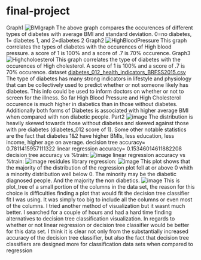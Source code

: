 # final-project
Graph1 ![BMIgraph](https://user-images.githubusercontent.com/92611961/165203316-789b8345-fdf9-4212-8fea-0b685dd0ba8c.png)
The above graph compares the occurences of different types of diabetes with average BMI and standard deviation. 0=no diabetes, 1= diabetes 1, and 2=diabetes 2
Graph2 ![HighBloodPressure](https://user-images.githubusercontent.com/92611961/165203479-b14096dc-3b11-48e6-b445-81b8b7f67484.png)
This graph correlates the types of diabetes with the occurences of High blood pressure. a score of 1 is 100% and a score of .7 is 70% occurence.
Graph3 ![Highcholoesterol](https://user-images.githubusercontent.com/92611961/165203491-cd35b045-0e2c-4b1f-8958-dd20aa92b1fd.png)
This graph correlates the type of diabetes with the occurences of High cholesterol. A score of 1 is 100% and a score of .7 is 70% occurence.
dataset [diabetes_012_health_indicators_BRFSS2015.csv](https://github.com/Nldkc7/final-project/files/8559088/diabetes_012_health_indicators_BRFSS2015.csv)
The type of diabetes has many strong indicators in lifestyle and physiology that can be collectively used to predict whether or not someone likely has diabetes. 
This info could be used to inform doctors on whether or not to screen for the illness.
So far High Blood Pressure and High Cholesterol occurence is much higher in diabetics than in those without diabetes.
Additionally both forms of Diabetes is associated with higher average BMI when compared with non diabetic people.
Part2
![image](https://user-images.githubusercontent.com/92611961/166848076-2628aa83-6370-4573-afd3-c142eabd10ed.png)
The distribution is heavily skewed towards those without diabetes and skewed against those with pre diabetes (diabetes_012 score of 1). 
Some other notable statistics are the fact that diabetes 1&2 have higher BMIs, less education, less income, higher age on average.
decision tree accuracy= 0.7811415957111322
linear regression accuracy= 0.15346014611882208
decision tree accuracy vs %train:
![image](https://user-images.githubusercontent.com/92611961/166849040-7bc5b4c7-3a3a-456c-a989-5fe7a2a289dd.png)
linear regression accuracy vs %train:
![image](https://user-images.githubusercontent.com/92611961/166849094-bc3fba21-f422-4ec5-bf7b-da47b3674fbc.png)
residules library regression:
![image](https://user-images.githubusercontent.com/92611961/166849215-c056e6be-022d-4feb-9472-2acf56104390.png)
This plot shows that the majority of the distribution of the regression plot fell at or above 0 whith a minority distribution well below 0. The minority may be the diabetic diagnosed people. And the majority the non diabetics.
![image](https://user-images.githubusercontent.com/92611961/166849516-75b6aa62-fc90-490c-bf0b-04113ef817cd.png)
This is plot_tree of a small portion of the columns in the data set, the reason for this choice is difficulties finding a plot that would fit the decision tree classifier fit I was using. It was simply too big to include all the columns or even most of the columns. I tried another method of visualization but it wasnt much better. I searched for a couple of hours and had a hard time finding alternatives to decision tree classification visualization.
In regards to whether or not linear regression or decision tree classifier would be better for this data set. I think it is clear not only from the substantially increased accuracy of the decision tree classifier, but also the fact that decision tree classifiers are designed more for classification data sets when compared to regression
